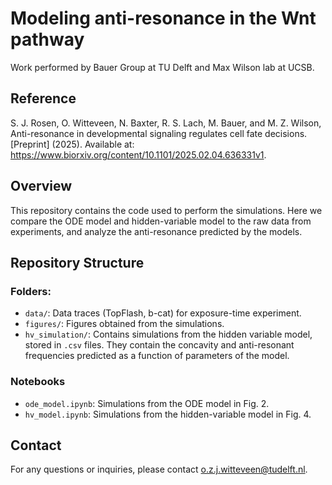 # Modeling anti-resonance in the Wnt pathway

Work performed by Bauer Group at TU Delft and Max Wilson lab at UCSB. 

## Reference
S. J. Rosen, O. Witteveen, N. Baxter, R. S. Lach, M. Bauer, and M. Z. Wilson, Anti-resonance in developmental signaling regulates cell fate decisions. [Preprint] (2025). Available at: https://www.biorxiv.org/content/10.1101/2025.02.04.636331v1.

## Overview
This repository contains the code used to perform the simulations. Here we compare the ODE model and hidden-variable model to the raw data from experiments, and analyze the anti-resonance predicted by the models. 

## Repository Structure
### Folders:
- `data/`: Data traces (TopFlash, b-cat) for exposure-time experiment. 
- `figures/`: Figures obtained from the simulations. 
- `hv_simulation/`: Contains simulations from the hidden variable model, stored in `.csv` files. They contain the concavity and anti-resonant frequencies predicted as a function of parameters of the model. 
### Notebooks
- `ode_model.ipynb`: Simulations from the ODE model in Fig. 2.
- `hv_model.ipynb`: Simulations from the hidden-variable model in Fig. 4. 

## Contact
For any questions or inquiries, please contact o.z.j.witteveen@tudelft.nl.
